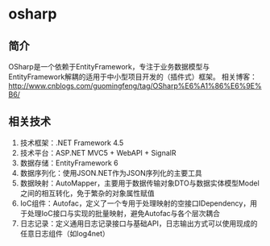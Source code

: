 ﻿# osharp
## 简介
OSharp是一个依赖于EntityFramework，专注于业务数据模型与EntityFramework解耦的适用于中小型项目开发的（插件式）框架。
相关博客：http://www.cnblogs.com/guomingfeng/tag/OSharp%E6%A1%86%E6%9E%B6/

## 相关技术
1. 技术框架：.NET Framework 4.5
2. 技术平台：ASP.NET MVC5 + WebAPI + SignalR
3. 数据存储：EntityFramework 6
4. 数据序列化：使用JSON.NET作为JSON序列化的主要工具
5. 数据映射：AutoMapper，主要用于数据传输对象DTO与数据实体模型Model之间的相互转化，免于繁杂的对象属性赋值
6. IoC组件：Autofac，定义了一个专用于处理映射的空接口IDependency，用于处理IoC接口与实现的批量映射，避免Autofac与各个层次耦合
7. 日志记录：定义通用日志记录接口与基础API，日志输出方式可以使用现成的任意日志组件（如log4net）
